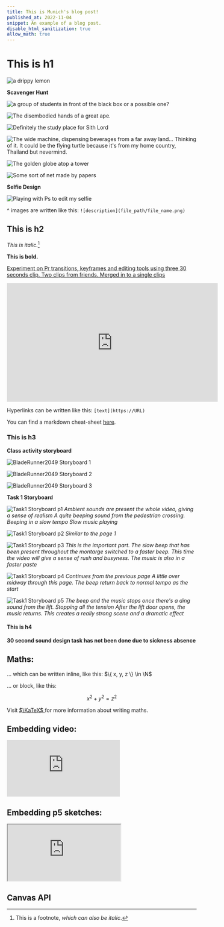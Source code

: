 ```yaml
---
title: This is Munich's blog post!
published_at: 2022-11-04
snippet: An example of a blog post.
disable_html_sanitization: true
allow_math: true
---
```


# This is h1

![a drippy lemon](logo.svg)

**Scavenger Hunt**

![a group of students in front of the black box or a possible one?](scavenger_hunt_1.jpg)

![The disembodied hands of a great ape.](scavenger_hunt_2.jpg)

![Definitely the study place for Sith Lord](scavenger_hunt_3.jpg)

![The wide machine, dispensing beverages from a far away land... Thinking of it. It could be the flying turtle because it's from my home country, Thailand but nevermind.](scavenger_hunt_4.jpg)

![The golden globe atop a tower](scavenger_hunt_5.jpg)

![Some sort of net made by papers](scavenger_hunt_6.jpg)

**Selfie Design**

![Playing with Ps to edit my selfie](Selfie_design.png)

^ images are written like this: `![description](file_path/file_name.png)`

## This is h2

*This is italic.*[^1]

[^1]: This is a footnote, *which can also be italic*.

**This is bold.**

[Experiment on Pr transitions, keyframes and editing tools using three 30 seconds clip. Two clips from friends. Merged in to a single clips](https://youtu.be/jsR2qI64CJ0)

<iframe width="560" height="315" src="https://www.youtube.com/embed/jsR2qI64CJ0?si=yPa1CPU7nY27eI1m" title="YouTube video player" frameborder="0" allow="accelerometer; autoplay; clipboard-write; encrypted-media; gyroscope; picture-in-picture; web-share" referrerpolicy="strict-origin-when-cross-origin" allowfullscreen></iframe>

Hyperlinks can be written like this: `[text](https://URL)`

You can find a markdown cheat-sheet [here](https://www.markdownguide.org/cheat-sheet/).

### This is h3

**Class activity storyboard**

![BladeRunner2049 Storyboard 1](Storyboard_P1.jpg)

![BladeRunner2049 Storyboard 2](Storyboard_P2.jpg)

![BladeRunner2049 Storyboard 3](Storyboard_P3.jpg)

**Task 1 Storyboard**

![Task1 Storyboard p1](T1_Storyboard_p1.jpg)
*Ambient sounds are present the whole video, giving a sense of realism*
*A quite beeping sound from the pedestrian crossing. Beeping in a slow tempo*
*Slow music playing*

![Task1 Storyboard p2](T1_Storyboard_p2.jpg)
*Similar to the page 1*

![Task1 Storyboard p3](T1_Storyboard_p3.jpg)
*This is the important part. The slow beep that has been present throughout the montarge switched to a faster beep. This time the video will give a sense of rush and busyness.*
*The music is also in a faster paste*

![Task1 Storyboard p4](T1_Storyboard_p4.jpg)
*Continues from the previous page*
*A little over midway through this page. The beep return back to normal tempo as the start*

![Task1 Storyboard p5](T1_Storyboard_p5.jpg)
*The beep and the music stops once there's a ding sound from the lift. Stopping all the tension*
*After the lift door opens, the music returns. This creates a really strong scene and a dramatic effect*

#### This is h4
**30 second sound design task has not been done due to sickness absence**

## Maths:

... which can be written inline, like this: $\{ x, y, z \} \in \N$

... or block, like this:

$$ x^2 + y^2 = z^2 $$

Visit [ $\KaTeX$ ](https://katex.org/docs/supported#fractions-and-binomials) for more information about writing maths.

## Embedding video:

<iframe id="coding_train_video" src="https://www.youtube.com/embed/rI_y2GAlQFM?si=RDgjkpunxk1mQzMI" title="YouTube video player" frameborder="0" allow="accelerometer; autoplay; clipboard-write; encrypted-media; gyroscope; picture-in-picture; web-share" referrerpolicy="strict-origin-when-cross-origin" allowfullscreen></iframe>

<script type="module">

    console.log (`hello world! 🚀`)

    const iframe  = document.getElementById (`coding_train_video`)
    iframe.width  = iframe.parentNode.scrollWidth
    iframe.height = iframe.width * 9 / 16

</script>

## Embedding p5 sketches:

<iframe id="falling_falling" src="https://editor.p5js.org/capogreco/full/Fkg05m7aA"></iframe>

<script type="module">

    const iframe  = document.getElementById (`falling_falling`)
    iframe.width  = iframe.parentNode.scrollWidth
    iframe.height = iframe.width * 9 / 16 + 42

</script>

## Canvas API

<canvas id="canvas_example"></canvas>

<script type="module">
    const cnv = document.getElementById (`canvas_example`)
    cnv.width = cnv.parentNode.scrollWidth
    cnv.height = cnv.width * 9 / 16

    const ctx = cnv.getContext (`2d`)
    const pos = {
        x: -100,
        y: cnv.height / 2 - 50
    }
    
    function draw_frame () {
        ctx.fillStyle = `turquoise`
        ctx.fillRect (0, 0, cnv.width, cnv.height)

        ctx.fillStyle = `hotpink`
        ctx.fillRect (pos.x, pos.y, 100, 100)

        pos.x += 2

        if (pos.x > cnv.width) {
            pos.x = -100
        }

        requestAnimationFrame (draw_frame)
    }

    draw_frame ()
</script>


